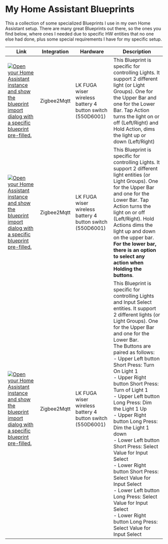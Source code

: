 # My Home Assistant Blueprints

This a collection of some specialized Blueprints I use in my own Home Assistant setup. There are many great Blueprints out there, so the ones you find below, where ones I needed due to specific HW entities that no one else had done, plus some special requirements I have for my specific setup.

Link | Integration | Hardware | Description
---- | ----------- | -------- | -----------
[![Open your Home Assistant instance and show the blueprint import dialog with a specific blueprint pre-filled.](https://my.home-assistant.io/badges/blueprint_import.svg)](https://my.home-assistant.io/redirect/blueprint_import/?blueprint_url=https%3A%2F%2Fraw.githubusercontent.com%2Fbriis%2Fhome-assistant-blueprints%2Fmain%2Fzigbee2mqtt%2FZ2M-Wiser-4-button-battery-light-control.yaml) | Zigbee2Mqtt | LK FUGA wiser wireless battery 4 button switch (550D6001) | This Blueprint is specific for controlling Lights. It support 2 different light (or Light Groups). One for the Upper Bar and one for the Lower Bar. Tap Action turns the light on or off (Left/Right) and Hold Action, dims the light up or down (Left/Right)
[![Open your Home Assistant instance and show the blueprint import dialog with a specific blueprint pre-filled.](https://my.home-assistant.io/badges/blueprint_import.svg)](https://my.home-assistant.io/redirect/blueprint_import/?blueprint_url=https%3A%2F%2Fraw.githubusercontent.com%2Fbriis%2Fhome-assistant-blueprints%2Fmain%2Fzigbee2mqtt%2FZ2M-Wiser-4-button-battery-light-hold-action-control.yaml) | Zigbee2Mqtt | LK FUGA wiser wireless battery 4 button switch (550D6001) | This Blueprint is specific for controlling Lights. It support 2 different light entities (or Light Groups). One for the Upper Bar and one for the Lower Bar. Tap Action turns the light on or off (Left/Right). Hold Actions dims the light up and down on the upper bar. **For the lower bar, there is an option to select any action when Holding the buttons**.
[![Open your Home Assistant instance and show the blueprint import dialog with a specific blueprint pre-filled.](https://my.home-assistant.io/badges/blueprint_import.svg)](https://my.home-assistant.io/redirect/blueprint_import/?blueprint_url=https%3A%2F%2Fraw.githubusercontent.com%2Fbriis%2Fhome-assistant-blueprints%2Fmain%2Fzigbee2mqtt%2FZ2M-Wiser-4-button-battery-light-input_select-control.yaml) | Zigbee2Mqtt | LK FUGA wiser wireless battery 4 button switch (550D6001) |  This Blueprint is specific for controlling Lights and Input Select entities. It support 2 different lights (or Light Groups). One for the Upper Bar and one for the Lower Bar. <br/>The Buttons are paired as follows:<br/>- Upper Left button Short Press: Turn On Light 1<br/> - Upper Right button Short Press: Turn of Light 1<br/>- Upper Left button Long Press: Dim the Light 1 Up<br/>- Upper Right button Long Press: Dim the Light 1 down<br/>- Lower Left button Short Press: Select Value for Input Select<br/>- Lower Right button Short Press: Select Value for Input Select<br/>- Lower Left button Long Press: Select Value for Input Select<br/>- Lower Right button Long Press: Select Value for Input Select
